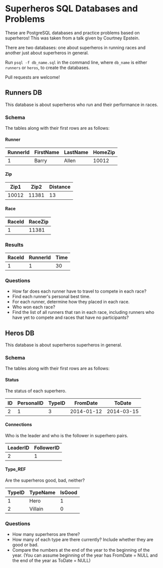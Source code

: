 # Superheros SQL Databases and Problems

These are PostgreSQL databases and practice problems based on
superheros! This was taken from a talk given by Courtney Epstein.

There are two databases: one about superheros in running races and
another just about superheros in general.

Run `psql -f db_name.sql` in the command line, where `db_name` is either `runners` or `heros`, to create the databases.

Pull requests are welcome!

## Runners DB

This database is about superheros who run and their performance in races.

### Schema

The tables along with their first rows are as follows:

#### Runner
| RunnerId | FirstName | LastName | HomeZip |
| -------- | --------- | -------- | ------- |
|     1    |   Barry   |   Allen  |  10012  |

#### Zip

| Zip1  | Zip2  | Distance |
| ----- | ----- | -------- |
| 10012 | 11381 |    13    |

#### Race

| RaceId | RaceZip |
| ------ | ------- |
|   1    |  11381  |

### Results

| RaceId | RunnerId | Time |
| ------ | -------- | ---- |
|   1    |     1    |  30  |

### Questions

- How far does each runner have to travel to compete in each race?
- Find each runner's personal best time.
- For each runner, determine how they placed in each race.
- Who won each race?
- Find the list of all runners that ran in each race, including runners
  who have yet to compete and races that have no participants?

## Heros DB

This database is about superheros superheros in general.

### Schema

The tables along with their first rows are as follows:

#### Status

The status of each superhero.

| ID | PersonalID | TypeID | FromDate | ToDate |
| -------- | --------- | -------- | ------- | ------- |
| 2 | 1 | 3 | 2014-01-12 | 2014-03-15 |

#### Connections

Who is the leader and who is the follower in superhero pairs.

| LeaderID  | FollowerID |
| ----- | ----- |
| 2 | 1 |

#### Type_REF

Are the superheros good, bad, neither?

| TypeID | TypeName | IsGood |
| ------ | ------- | ------- |
|   1    |  Hero  | 1 |
|   2    |  Villain  | 0 |

### Questions

- How many superheros are there?
- How many of each type are there currently? Include whether they are
  good or bad.
- Compare the numbers at the end of the year to the beginning of the
  year. (You can assume beginning of the year has FromDate = NULL and
  the end of the year as ToDate = NULL)
